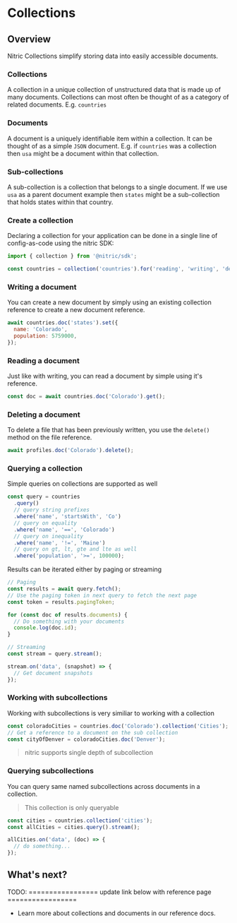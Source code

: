 # Collections

## Overview

Nitric Collections simplify storing data into easily accessible documents.

### Collections

A collection in a unique collection of unstructured data that is made up of many documents. Collections can most often be thought of as a category of related documents. E.g. `countries`

### Documents

A document is a uniquely identifiable item within a collection. It can be thought of as a simple `JSON` document. E.g. if `countries` was a collection then `usa` might be a document within that collection.

### Sub-collections

A sub-collection is a collection that belongs to a single document. If we use `usa` as a parent document example then `states` might be a sub-collection that holds states within that country.

### Create a collection

Declaring a collection for your application can be done in a single line of config-as-code using the nitric SDK:

```javascript
import { collection } from '@nitric/sdk';

const countries = collection('countries').for('reading', 'writing', 'deleting');
```

### Writing a document

You can create a new document by simply using an existing collection reference to create a new document reference.

```javascript
await countries.doc('states').set({
  name: 'Colorado',
  population: 5759000,
});
```

### Reading a document

Just like with writing, you can read a document by simple using it's reference.

```javascript
const doc = await countries.doc('Colorado').get();
```

### Deleting a document

To delete a file that has been previously written, you use the `delete()` method on the file reference.

```javascript
await profiles.doc('Colorado').delete();
```

### Querying a collection

Simple queries on collections are supported as well

```javascript
const query = countries
  .query()
  // query string prefixes
  .where('name', 'startsWith', 'Co')
  // query on equality
  .where('name', '==', 'Colorado')
  // query on inequality
  .where('name', '!=', 'Maine')
  // query on gt, lt, gte and lte as well
  .where('population', '>=', 100000);
```

Results can be iterated either by paging or streaming

```javascript
// Paging
const results = await query.fetch();
// Use the paging token in next query to fetch the next page
const token = results.pagingToken;

for (const doc of results.documents) {
  // Do something with your documents
  console.log(doc.id);
}

// Streaming
const stream = query.stream();

stream.on('data', (snapshot) => {
  // Get document snapshots
});
```

### Working with subcollections

Working with subcollections is very similiar to working with a collection

```javascript
const coloradoCities = countries.doc('Colorado').collection('Cities');
// Get a reference to a document on the sub collection
const cityOfDenver = coloradoCities.doc('Denver');
```

> nitric supports single depth of subcollection

### Querying subcollections

You can query same named subcollections across documents in a collection.

> This collection is only queryable

```javascript
const cities = countries.collection('cities');
const allCities = cities.query().stream();

allCities.on('data', (doc) => {
  // do something...
});
```

## What's next?

TODO: ================= update link below with reference page =================

- Learn more about collections and documents in our reference docs.
